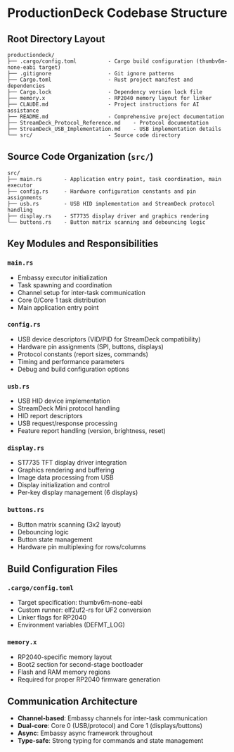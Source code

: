 # ProductionDeck Codebase Structure

## Root Directory Layout
```
productiondeck/
├── .cargo/config.toml          - Cargo build configuration (thumbv6m-none-eabi target)
├── .gitignore                  - Git ignore patterns
├── Cargo.toml                  - Rust project manifest and dependencies
├── Cargo.lock                  - Dependency version lock file
├── memory.x                    - RP2040 memory layout for linker
├── CLAUDE.md                   - Project instructions for AI assistance
├── README.md                   - Comprehensive project documentation
├── StreamDeck_Protocol_Reference.md    - Protocol documentation
├── StreamDeck_USB_Implementation.md    - USB implementation details
└── src/                        - Source code directory
```

## Source Code Organization (`src/`)
```
src/
├── main.rs       - Application entry point, task coordination, main executor
├── config.rs     - Hardware configuration constants and pin assignments
├── usb.rs        - USB HID implementation and StreamDeck protocol handling
├── display.rs    - ST7735 display driver and graphics rendering
└── buttons.rs    - Button matrix scanning and debouncing logic
```

## Key Modules and Responsibilities

### `main.rs`
- Embassy executor initialization
- Task spawning and coordination
- Channel setup for inter-task communication
- Core 0/Core 1 task distribution
- Main application entry point

### `config.rs`
- USB device descriptors (VID/PID for StreamDeck compatibility)
- Hardware pin assignments (SPI, buttons, displays)
- Protocol constants (report sizes, commands)
- Timing and performance parameters
- Debug and build configuration options

### `usb.rs`
- USB HID device implementation
- StreamDeck Mini protocol handling
- HID report descriptors
- USB request/response processing
- Feature report handling (version, brightness, reset)

### `display.rs`
- ST7735 TFT display driver integration
- Graphics rendering and buffering
- Image data processing from USB
- Display initialization and control
- Per-key display management (6 displays)

### `buttons.rs`
- Button matrix scanning (3x2 layout)
- Debouncing logic
- Button state management
- Hardware pin multiplexing for rows/columns

## Build Configuration Files

### `.cargo/config.toml`
- Target specification: thumbv6m-none-eabi
- Custom runner: elf2uf2-rs for UF2 conversion
- Linker flags for RP2040
- Environment variables (DEFMT_LOG)

### `memory.x`
- RP2040-specific memory layout
- Boot2 section for second-stage bootloader
- Flash and RAM memory regions
- Required for proper RP2040 firmware generation

## Communication Architecture
- **Channel-based**: Embassy channels for inter-task communication
- **Dual-core**: Core 0 (USB/protocol) and Core 1 (displays/buttons)
- **Async**: Embassy async framework throughout
- **Type-safe**: Strong typing for commands and state management